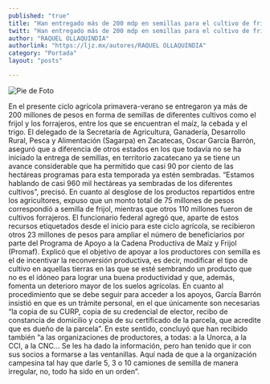 ```yaml
---
published: "true"
title: "Han entregado más de 200 mdp en semillas para el cultivo de frijol y forrajes"
twitt: "Han entregado más de 200 mdp en semillas para el cultivo de frijol y forrajes"
author: "RAQUEL OLLAQUINDIA"
authorlink: "https://ljz.mx/autores/RAQUEL OLLAQUINDIA"
category: "Portada"
layout: "posts"

---
```


![Pie de Foto](http://i.imgur.com/Y6jVXbIm.jpg)



En el presente ciclo agrícola primavera-verano se entregaron ya más de 200
millones de pesos en forma de semillas de diferentes cultivos como el
frijol y los forrajeros, entre los que se encuentran el maíz, la cebada y
el trigo.
El delegado de la Secretaría de Agricultura, Ganadería, Desarrollo Rural,
Pesca y Alimentación (Sagarpa) en Zacatecas, Oscar García Barrón, aseguró
que a diferencia de otros estados en los que todavía no se ha iniciado la
entrega de semillas, en territorio zacatecano ya se tiene un avance
considerable que ha permitido que casi 90 por ciento de las hectáreas
programas para esta temporada ya estén sembradas. “Estamos hablando de casi
960 mil hectáreas ya sembradas de los diferentes cultivos”, precisó.
En cuanto al desglose de los productos repartidos entre los agricultores,
expuso que un monto total de 75 millones de pesos correspondió a semilla de
frijol, mientras que otros 110 millones  fueron de cultivos forrajeros.
El funcionario federal agregó que, aparte de estos recursos etiquetados
desde el inicio para este ciclo agrícola, se recibieron otros 23 millones
de pesos para ampliar el número de beneficiarios por parte del Programa de
Apoyo a la Cadena Productiva de Maíz y Frijol (Promaf).
Explicó que el objetivo de apoyar a los productores con semilla es el de
incentivar la reconversión productiva, es decir, modificar el tipo de
cultivo en aquellas tierras en las que se esté sembrando un producto que no
es el idóneo para lograr una buena productividad  y que, además, fomenta un
deterioro mayor de los suelos agrícolas.
En cuanto al procedimiento que se debe seguir para acceder a los apoyos,
García Barrón insistió en que es un trámite personal, en el que únicamente
son necesarias “la copia de su CURP, copia de su credencial de elector,
recibo de constancia de domicilio y copia de su certificado de la parcela,
que acredite que es dueño de la parcela”.
En este sentido, concluyó que han recibido también “a las organizaciones de
productores, a todas: a la Unorca, a la CCI, a la CNC… Se les ha dado la
información, pero han tenido que ir con sus socios a formarse a las
ventanillas. Aquí nada de que a la organización campesina tal hay que darle
5, 3 o 10 camiones de semilla de manera irregular, no, todo ha sido en un
orden”.

